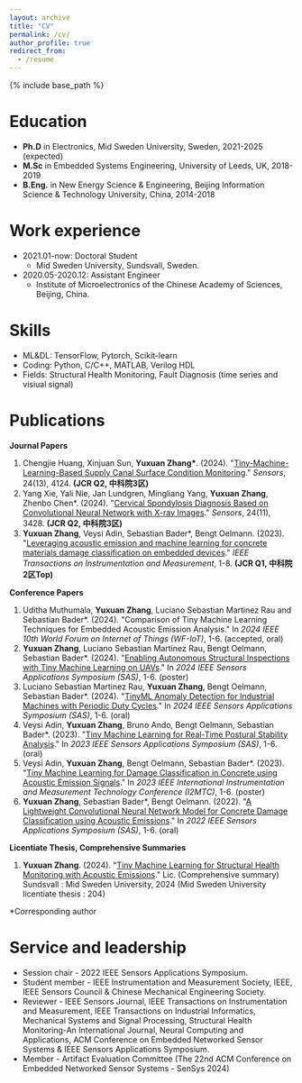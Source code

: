 ```yaml
---
layout: archive
title: "CV"
permalink: /cv/
author_profile: true
redirect_from:
  - /resume
---
```


{% include base_path %}

Education
======
* **Ph.D** in Electronics, Mid Sweden University, Sweden, 2021-2025 (expected)
* **M.Sc** in Embedded Systems Engineering, University of Leeds, UK, 2018-2019
* **B.Eng.** in New Energy Science & Engineering, Beijing Information Science & Technology University, China, 2014-2018

Work experience
======
* 2021.01-now: Doctoral Student
  * Mid Sweden University, Sundsvall, Sweden.     
* 2020.05-2020.12: Assistant Engineer
  * Institute of Microelectronics of the Chinese Academy of Sciences, Beijing, China.

Skills
======
* ML&DL: TensorFlow, Pytorch, Scikit-learn
* Coding: Python, C/C++, MATLAB, Verilog HDL
* Fields: Structural Health Monitoring, Fault Diagnosis (time series and visiual signal)

Publications
======
__Journal Papers__
1. Chengjie Huang, Xinjuan Sun, __Yuxuan Zhang*__. (2024). "[Tiny-Machine-Learning-Based Supply Canal Surface Condition Monitoring](https://www.mdpi.com/1424-8220/24/13/4124)." _Sensors_, 24(13), 4124. __(JCR Q2, 中科院3区)__
2. Yang Xie, Yali Nie, Jan Lundgren, Mingliang Yang, __Yuxuan Zhang__, Zhenbo Chen*. (2024). "[Cervical Spondylosis Diagnosis Based on Convolutional Neural Network with X-ray Images](https://www.mdpi.com/1424-8220/24/11/3428)." _Sensors_, 24(11), 3428. __(JCR Q2, 中科院3区)__
3. __Yuxuan Zhang__, Veysi Adin, Sebastian Bader*, Bengt Oelmann. (2023). "[Leveraging acoustic emission and machine learning for concrete materials damage classification on embedded devices](https://ieeexplore.ieee.org/document/10227301)." _IEEE Transactions on Instrumentation and Measurement_, 1-8. __(JCR Q1, 中科院2区Top)__
   
__Conference Papers__
1. Uditha Muthumala, __Yuxuan Zhang__, Luciano Sebastian Martinez Rau and Sebastian Bader*. (2024). "Comparison of Tiny Machine Learning Techniques for Embedded Acoustic Emission Analysis." In _2024 IEEE 10th World Forum on Internet of Things (WF-IoT)_, 1-6. (accepted, oral)
2. __Yuxuan Zhang__, Luciano Sebastian Martinez Rau, Bengt Oelmann, Sebastian Bader*. (2024). "[Enabling Autonomous Structural Inspections with Tiny Machine Learning on UAVs](https://ieeexplore.ieee.org/document/10636583)." In _2024 IEEE Sensors Applications Symposium (SAS)_, 1-6. (poster)
3. Luciano Sebastian Martinez Rau, __Yuxuan Zhang__, Bengt Oelmann, Sebastian Bader*. (2024). "[TinyML Anomaly Detection for Industrial Machines with Periodic Duty Cycles](https://ieeexplore.ieee.org/document/10636584)." In _2024 IEEE Sensors Applications Symposium (SAS)_, 1-6. (oral)
4. Veysi Adin, __Yuxuan Zhang__, Bruno Ando, Bengt Oelmann, Sebastian Bader*. (2023). "[Tiny Machine Learning for Real-Time Postural Stability Analysis](https://ieeexplore.ieee.org/document/10254126)." In _2023 IEEE Sensors Applications Symposium (SAS)_, 1-6. (oral)
5. Veysi Adin, __Yuxuan Zhang__, Bengt Oelmann, Sebastian Bader*. (2023). "[Tiny Machine Learning for Damage Classification in Concrete using Acoustic Emission Signals](https://ieeexplore.ieee.org/document/10175972)." In _2023 IEEE International Instrumentation and Measurement Technology Conference (I2MTC)_, 1-6. (poster)
6. __Yuxuan Zhang__, Sebastian Bader*, Bengt Oelmann. (2022). "[A Lightweight Convolutional Neural Network Model for Concrete Damage Classification using Acoustic Emissions](https://ieeexplore.ieee.org/document/9881386)." In _2022 IEEE Sensors Applications Symposium (SAS)_, 1-6. (oral)

__Licentiate Thesis, Comprehensive Summaries__
1. __Yuxuan Zhang__. (2024). "[Tiny Machine Learning for Structural Health Monitoring with Acoustic Emissions](https://miun.diva-portal.org/smash/record.jsf?pid=diva2%3A1857441&dswid=-6455)." Lic. (Comprehensive summary) Sundsvall : Mid Sweden University, 2024 (Mid Sweden University licentiate thesis : 204)

*Corresponding author

Service and leadership
======
* Session chair - 2022 IEEE Sensors Applications Symposium.
* Student member - IEEE Instrumentation and Measurement Society, IEEE, IEEE Sensors Council & Chinese Mechanical Engineering Society.
* Reviewer - IEEE Sensors Journal, IEEE Transactions on Instrumentation and Measurement, IEEE Transactions on Industrial Informatics, Mechanical Systems and Signal Processing, Structural Health Monitoring-An International Journal, Neural Computing and Applications, ACM Conference on Embedded Networked Sensor Systems & IEEE Sensors Applications Symposium.
* Member - Artifact Evaluation Committee (The 22nd ACM Conference on Embedded Networked Sensor Systems - SenSys 2024)
